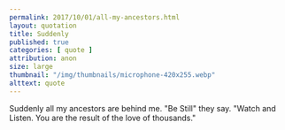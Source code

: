 ```yaml
---
permalink: 2017/10/01/all-my-ancestors.html
layout: quotation
title: Suddenly
published: true
categories: [ quote ]
attribution: anon
size: large
thumbnail: "/img/thumbnails/microphone-420x255.webp"
alttext: quote
---
```


Suddenly all my ancestors are behind me. "Be Still" they say. "Watch and Listen. You are the result of the love of thousands."
